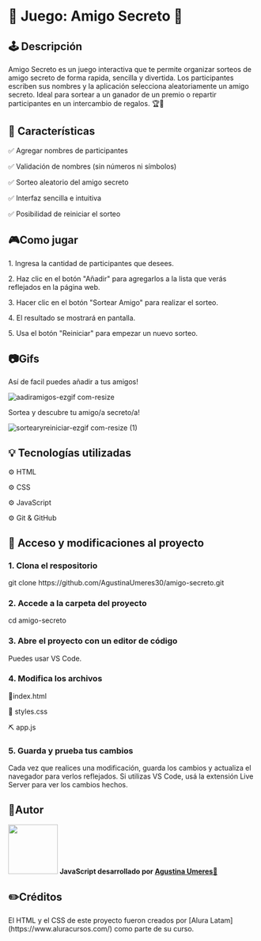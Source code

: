 <h1>🎲 Juego: Amigo Secreto 🎲</h1>

<h2>🕹️ Descripción</h2>
<p> Amigo Secreto es un juego interactiva que te permite organizar sorteos de amigo secreto de forma rapida, sencilla y divertida. Los participantes escriben sus nombres y la aplicación selecciona aleatoriamente un amigo secreto. Ideal para sortear a un ganador de un premio o repartir participantes en un intercambio de regalos. 🏆🎊

<h2> 🚀 Características </h2>
<p>✅ Agregar nombres de participantes</p>
<p>✅ Validación de nombres (sin números ni símbolos)</p>
<p>✅ Sorteo aleatorio del amigo secreto</p>
<p>✅ Interfaz sencilla e intuitiva</p>
<p>✅ Posibilidad de reiniciar el sorteo</p>

<h2>🎮Como jugar</h2>
<p>1. Ingresa la cantidad de participantes que desees.</p>
<p>2. Haz clic en el botón "Añadir" para agregarlos a la lista que verás reflejados en la página web.</p>
<p>3. Hacer clic en el botón "Sortear Amigo" para realizar el sorteo.</p>
<p>4. El resultado se mostrará en pantalla.</p>
<p>5. Usa el botón "Reiniciar" para empezar un nuevo sorteo.</p>

<h2> 📷Gifs</h2>
<p>Así de facil puedes añadir a tus amigos!</p>

![aadiramigos-ezgif com-resize](https://github.com/user-attachments/assets/2bd4c356-c5f3-48d2-9c1b-784ddbbf70a6)


<p>Sortea y descubre tu amigo/a secreto/a! </p>

![sortearyreiniciar-ezgif com-resize (1)](https://github.com/user-attachments/assets/ef722f38-412f-4dd3-82a9-3c09ea3e3f4c)


<h2>💡 Tecnologías utilizadas</h2>
<p>⚙️ HTML</p>
<p>⚙️ CSS</p>
<p>⚙️ JavaScript</p>
<p>⚙️ Git & GitHub</p>

<h2>📌 Acceso y modificaciones al proyecto</h2>
<h3> 1. Clona el respositorio</h3>
<p>git clone https://github.com/AgustinaUmeres30/amigo-secreto.git</p>
<h3>2. Accede a la carpeta del proyecto</h3>
<p>cd amigo-secreto</p>
<h3>3. Abre el proyecto con un editor de código</h3>
<p> Puedes usar VS Code.</p>
<h3>4. Modifica los archivos</h3>
<p> 🧱index.html</p>
<p>🎨 styles.css</p>
<p>⛏️ app.js</p>
<h3>5. Guarda y prueba tus cambios</h3>
<p>Cada vez que realices una modificación, guarda los cambios y actualiza el navegador para verlos reflejados. Si utilizas VS Code, usá la extensión Live Server para ver los cambios hechos.</p>

<h2>📝Autor</h2>
<img src="https://avatars.githubusercontent.com/AgustinaUmeres30" width="100"> 
<strong>JavaScript desarrollado por <a href="https://github.com/AgustinaUmeres30">Agustina Umeres🌟</a></strong>
</p>

<h2>✏️Créditos</h2>
<p>El HTML y el CSS de este proyecto fueron creados por [Alura Latam](https://www.aluracursos.com/) como parte de su curso.
</p>









